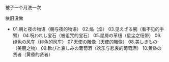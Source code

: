 被子一个月洗一次

依旧没做

- 01.朝と夜の物语（朝与夜的物语） 02.焔（焰） 03.见えざる腕（看不见的手臂）  04.呪われし宝石（被诅咒的宝石） 05.星屑の革纽（星尘之纽带） 06.绯色の风车（绯色的风车） 07.天使の雕像（天使的雕像） 08.美しきもの（美丽之物） 09.歓びと哀しみの葡萄酒（欢乐与悲哀的葡萄酒） 10.黄昏の贤者（黄昏的贤者）
